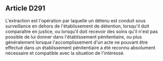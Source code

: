 Article D291
----
L'extraction est l'opération par laquelle un détenu est conduit sous
surveillance en dehors de l'établissement de détention, lorsqu'il doit
comparaître en justice, ou lorsqu'il doit recevoir des soins qu'il n'est pas
possible de lui donner dans l'établissement pénitentiaire, ou plus généralement
lorsque l'accomplissement d'un acte ne pouvant être effectué dans un
établissement pénitentiaire a été reconnu absolument nécessaire et compatible
avec la situation de l'intéressé.
